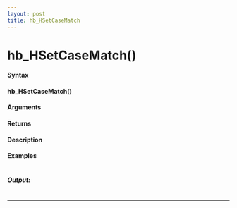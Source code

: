 ```yaml
---
layout: post
title: hb_HSetCaseMatch
---
```


# hb_HSetCaseMatch()


#### Syntax

#### hb_HSetCaseMatch()

#### Arguments

#### Returns

#### Description

#### Examples

```

```

##### Output:

```

```

---